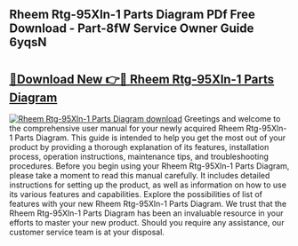 ## Rheem Rtg-95Xln-1 Parts Diagram PDf Free Download - Part-8fW Service Owner Guide 6yqsN

# <h2><a href="http://dfi6k4y.blite.top/?on=Rheem+Rtg-95Xln-1+Parts+Diagram">🔗Download New 👉🔴 Rheem Rtg-95Xln-1 Parts Diagram</a></h2>

[![Rheem Rtg-95Xln-1 Parts Diagram download](https://i.imgur.com/lujVjoI.png)](http://dfi6k4y.blite.top/?on=Rheem+Rtg-95Xln-1+Parts+Diagram)
Greetings and welcome to the comprehensive user manual for your newly acquired Rheem Rtg-95Xln-1 Parts Diagram. This guide is intended to help you get the most out of your product by providing a thorough explanation of its features, installation process, operation instructions, maintenance tips, and troubleshooting procedures. Before you begin using your Rheem Rtg-95Xln-1 Parts Diagram, please take a moment to read this manual carefully. It includes detailed instructions for setting up the product, as well as information on how to use its various features and capabilities. Explore the possibilities of list of features with your new Rheem Rtg-95Xln-1 Parts Diagram. We trust that the Rheem Rtg-95Xln-1 Parts Diagram has been an invaluable resource in your efforts to master your new product. Should you require any assistance, our customer service team is at your disposal.
